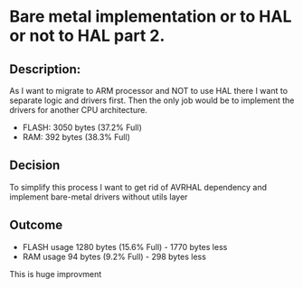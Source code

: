 # Bare metal implementation or to HAL or not to HAL part 2.

## Description:
As I want to migrate to ARM processor and NOT to use HAL there I want to separate logic and drivers first. Then the only job would be to implement the drivers for another CPU architecture. 
* FLASH: 3050 bytes (37.2% Full)
* RAM: 392 bytes (38.3% Full)

## Decision
To simplify this process I want to get rid of AVRHAL dependency and implement bare-metal drivers without utils layer

## Outcome
* FLASH usage 1280 bytes (15.6% Full) - 1770 bytes less
* RAM usage 94 bytes (9.2% Full) - 298 bytes less

This is huge improvment